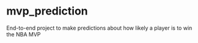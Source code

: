# mvp_prediction
End-to-end project to make predictions about how likely a player is to win the NBA MVP
